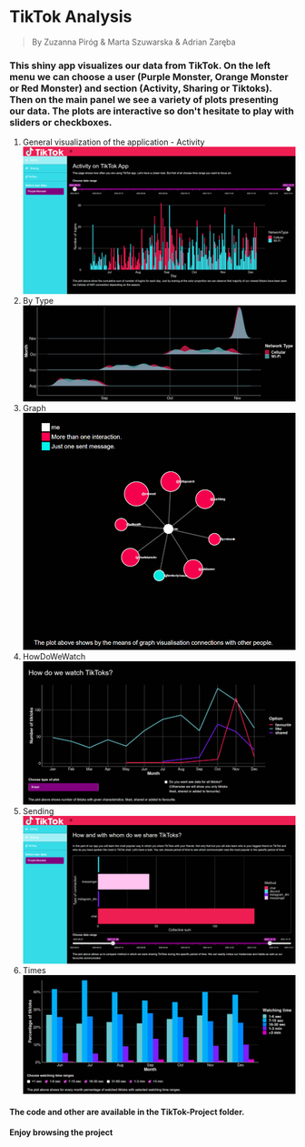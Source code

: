 # TikTok Analysis

> By Zuzanna Piróg & Marta Szuwarska & Adrian Zaręba
### This shiny app visualizes our data from TikTok. On the left menu we can choose a user (Purple Monster, Orange Monster or Red Monster) and section (Activity, Sharing or Tiktoks). Then on the main panel we see a variety of plots presenting our data. The plots are interactive so don't hesitate to play with sliders or checkboxes.

 1. General visualization of the application - Activity
![](https://github.com/AdixPlaysGames/TikTok-Project/blob/main/TikTok-Project/AppVisualisation/Activity.jpg)
 2. By Type
![](https://github.com/AdixPlaysGames/TikTok-Project/blob/main/TikTok-Project/AppVisualisation/ByType.png)
 3. Graph
![](https://github.com/AdixPlaysGames/TikTok-Project/blob/main/TikTok-Project/AppVisualisation/Graph.jpg)
 4. HowDoWeWatch
![](https://github.com/AdixPlaysGames/TikTok-Project/blob/main/TikTok-Project/AppVisualisation/HowDoWeWatch.jpg)
 5. Sending
![](https://github.com/AdixPlaysGames/TikTok-Project/blob/main/TikTok-Project/AppVisualisation/Sending.jpg)
 6. Times
 ![](https://github.com/AdixPlaysGames/TikTok-Project/blob/main/TikTok-Project/AppVisualisation/Times.jpg)

#### The code and other are available in the TikTok-Project folder.
#### Enjoy browsing the project
